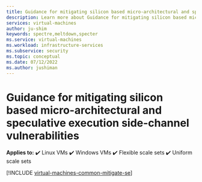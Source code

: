 ```yaml
---
title: Guidance for mitigating silicon based micro-architectural and speculative execution side-channel vulnerabilities
description: Learn more about Guidance for mitigating silicon based micro-architectural and speculative execution side-channel vulnerabilities in Azure.
services: virtual-machines
author: ju-shim
keywords: spectre,meltdown,specter
ms.service: virtual-machines
ms.workload: infrastructure-services
ms.subservice: security
ms.topic: conceptual
ms.date: 07/12/2022
ms.author: jushiman
---
```


# Guidance for mitigating silicon based micro-architectural and speculative execution side-channel vulnerabilities

**Applies to:** :heavy_check_mark: Linux VMs :heavy_check_mark: Windows VMs :heavy_check_mark: Flexible scale sets :heavy_check_mark: Uniform scale sets

[!INCLUDE [virtual-machines-common-mitigate-se](../../includes/virtual-machines-common-mitigate-se.md)]

